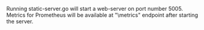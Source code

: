 Running static-server.go will start a web-server on port number 5005.
Metrics for Prometheus will be available at "\metrics" endpoint after starting the server.
